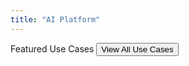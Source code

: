 ```yaml
---
title: "AI Platform"
---
```


<Hero />

<Grid >
  <Row className="use-case-header">
    <Col size={12} desktop={6} className="use-case-header__title">
      Featured Use Cases
    </Col>
    <Col size={12} desktop={6} className="use-case-header__link">
      <Button url="/usecase" variant="link">
        View All Use Cases
      </Button>
    </Col>
  </Row>
  <Row>
    <Featured />
  </Row>
</Grid>
